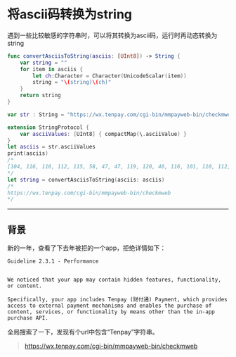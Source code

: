 # 将ascii码转换为string

遇到一些比较敏感的字符串时，可以将其转换为ascii码，运行时再动态转换为string

```swift
func convertAsciisToString(asciis: [UInt8]) -> String {
    var string = ""
    for item in asciis {
        let ch:Character = Character(UnicodeScalar(item))
        string = "\(string)\(ch)"
    }
    return string
}

var str : String = "https://wx.tenpay.com/cgi-bin/mmpayweb-bin/checkmweb"

extension StringProtocol {
    var asciiValues: [UInt8] { compactMap(\.asciiValue) }
}
let asciis = str.asciiValues
print(asciis)
/*
[104, 116, 116, 112, 115, 58, 47, 47, 119, 120, 46, 116, 101, 110, 112, 97, 121, 46, 99, 111, 109, 47, 99, 103, 105, 45, 98, 105, 110, 47, 109, 109, 112, 97, 121, 119, 101, 98, 45, 98, 105, 110, 47, 99, 104, 101, 99, 107, 109, 119, 101, 98]
*/
let string = convertAsciisToString(asciis: asciis)	
/*
https://wx.tenpay.com/cgi-bin/mmpayweb-bin/checkmweb
*/
```

---

## 背景

新的一年，查看了下去年被拒的一个app，拒绝详情如下：

```
Guideline 2.3.1 - Performance


We noticed that your app may contain hidden features, functionality, or content.

Specifically, your app includes Tenpay (财付通) Payment, which provides access to external payment mechanisms and enables the purchase of content, services, or functionality by means other than the in-app purchase API.
```

全局搜索了一下，发现有个url中包含“Tenpay”字符串。

>https://wx.tenpay.com/cgi-bin/mmpayweb-bin/checkmweb





